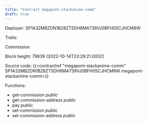 ```yaml
---
title: "Contract megapont-stackanime-comm"
draft: true
---
```

Deployer: SP1A32MBZDN1B28ZT5DH6MA739VJ0BFH05CJHCM8W

Traits:
 
Commission


Block height: 79639 (2022-10-14T23:29:21.000Z)

Source code: {{<contractref "megapont-stackanime-comm" SP1A32MBZDN1B28ZT5DH6MA739VJ0BFH05CJHCM8W megapont-stackanime-comm>}}

Functions:

* get-commission _public_
* get-commission-address _public_
* pay _public_
* set-commission _public_
* set-commission-address _public_
